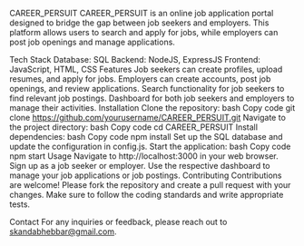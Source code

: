 CAREER_PERSUIT
CAREER_PERSUIT is an online job application portal designed to bridge the gap between job seekers and employers. This platform allows users to search and apply for jobs, while employers can post job openings and manage applications.

Tech Stack
Database: SQL
Backend: NodeJS, ExpressJS
Frontend: JavaScript, HTML, CSS
Features
Job seekers can create profiles, upload resumes, and apply for jobs.
Employers can create accounts, post job openings, and review applications.
Search functionality for job seekers to find relevant job postings.
Dashboard for both job seekers and employers to manage their activities.
Installation
Clone the repository:
bash
Copy code
git clone https://github.com/yourusername/CAREER_PERSUIT.git
Navigate to the project directory:
bash
Copy code
cd CAREER_PERSUIT
Install dependencies:
bash
Copy code
npm install
Set up the SQL database and update the configuration in config.js.
Start the application:
bash
Copy code
npm start
Usage
Navigate to http://localhost:3000 in your web browser.
Sign up as a job seeker or employer.
Use the respective dashboard to manage your job applications or job postings.
Contributing
Contributions are welcome! Please fork the repository and create a pull request with your changes. Make sure to follow the coding standards and write appropriate tests.

Contact
For any inquiries or feedback, please reach out to skandabhebbar@gmail.com.
